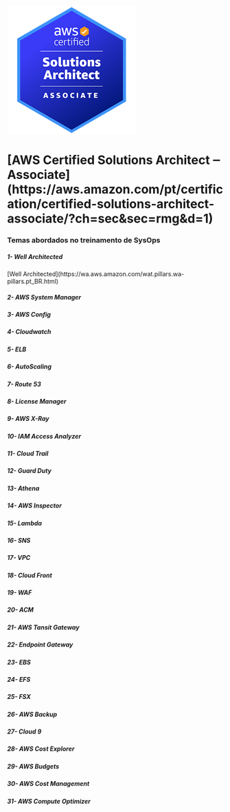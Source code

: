 ![AWS-Certified-Solutions-Architect-Associate_badge](assets/images/AWS-Certified-Solutions-Architect-Associate_badge.png)

<h1> [AWS Certified Solutions Architect ‒ Associate](https://aws.amazon.com/pt/certification/certified-solutions-architect-associate/?ch=sec&sec=rmg&d=1) </h1>

<h3> Temas abordados no treinamento de SysOps </h3>

<h5> 1- Well Architected </h5>
[Well Architected](https://wa.aws.amazon.com/wat.pillars.wa-pillars.pt_BR.html)

<h5> 2- AWS System Manager </h5>

<h5> 3- AWS Config </h5>

<h5> 4- Cloudwatch </h5>

<h5> 5- ELB </h5>

<h5> 6- AutoScaling </h5>

<h5> 7- Route 53 </h5>

<h5> 8- License Manager </h5>

<h5> 9- AWS X-Ray </h5>

<h5> 10- IAM Access Analyzer </h5>

<h5> 11- Cloud Trail </h5>

<h5> 12- Guard Duty </h5>

<h5> 13- Athena </h5>

<h5> 14- AWS Inspector </h5>

<h5> 15- Lambda </h5>

<h5> 16- SNS </h5>

<h5> 17- VPC </h5>

<h5> 18- Cloud Front </h5>

<h5> 19- WAF </h5>

<h5> 20- ACM </h5>

<h5> 21- AWS Tansit Gateway </h5>

<h5> 22- Endpoint Gateway </h5>

<h5> 23- EBS </h5>

<h5> 24- EFS </h5> 

<h5> 25- FSX </h5>

<h5> 26- AWS Backup </h5>

<h5> 27- Cloud 9 </h5>
<h5> 28- AWS Cost Explorer </h5>

<h5> 29- AWS Budgets </h5>

<h5> 30- AWS Cost Management </h5>

<h5> 31- AWS Compute Optimizer </h5>

